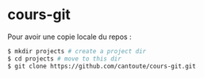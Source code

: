 # cours-git


Pour avoir une copie locale du repos :

```bash
$ mkdir projects # create a project dir
$ cd projects # move to this dir
$ git clone https://github.com/cantoute/cours-git.git
```
